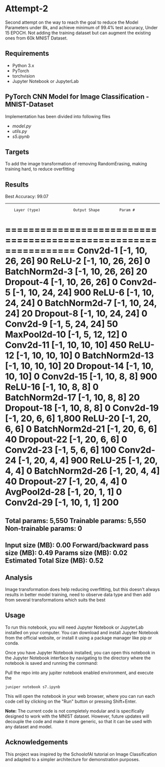 # Attempt-2
Second attempt on the way to reach the goal to reduce the Model Parameters under 8k, and achieve minimum of 99.4% test accuracy, Under 15 EPOCH. Not adding the training dataset but can augment the existing ones from 60k MNIST Dataset.

## Requirements
- Python 3.x
- PyTorch
- torchvision
- Jupyter Notebook or JupyterLab

## PyTorch CNN Model for Image Classification - MNIST-Dataset

Implementation has been divided into following files
- _model.py_
- _utils.py_
- _s5.ipynb_

## Targets
To add the image transformation of removing RandomErasing, making training hard, to reduce overfitting

## Results
Best Accuracy: 99.07

----------------------------------------------------------------
        Layer (type)               Output Shape         Param #
================================================================
            Conv2d-1           [-1, 10, 26, 26]              90
              ReLU-2           [-1, 10, 26, 26]               0
       BatchNorm2d-3           [-1, 10, 26, 26]              20
           Dropout-4           [-1, 10, 26, 26]               0
            Conv2d-5           [-1, 10, 24, 24]             900
              ReLU-6           [-1, 10, 24, 24]               0
       BatchNorm2d-7           [-1, 10, 24, 24]              20
           Dropout-8           [-1, 10, 24, 24]               0
            Conv2d-9            [-1, 5, 24, 24]              50
        MaxPool2d-10            [-1, 5, 12, 12]               0
           Conv2d-11           [-1, 10, 10, 10]             450
             ReLU-12           [-1, 10, 10, 10]               0
      BatchNorm2d-13           [-1, 10, 10, 10]              20
          Dropout-14           [-1, 10, 10, 10]               0
           Conv2d-15             [-1, 10, 8, 8]             900
             ReLU-16             [-1, 10, 8, 8]               0
      BatchNorm2d-17             [-1, 10, 8, 8]              20
          Dropout-18             [-1, 10, 8, 8]               0
           Conv2d-19             [-1, 20, 6, 6]           1,800
             ReLU-20             [-1, 20, 6, 6]               0
      BatchNorm2d-21             [-1, 20, 6, 6]              40
          Dropout-22             [-1, 20, 6, 6]               0
           Conv2d-23              [-1, 5, 6, 6]             100
           Conv2d-24             [-1, 20, 4, 4]             900
             ReLU-25             [-1, 20, 4, 4]               0
      BatchNorm2d-26             [-1, 20, 4, 4]              40
          Dropout-27             [-1, 20, 4, 4]               0
        AvgPool2d-28             [-1, 20, 1, 1]               0
           Conv2d-29             [-1, 10, 1, 1]             200
================================================================
Total params: 5,550
Trainable params: 5,550
Non-trainable params: 0
----------------------------------------------------------------
Input size (MB): 0.00
Forward/backward pass size (MB): 0.49
Params size (MB): 0.02
Estimated Total Size (MB): 0.52
----------------------------------------------------------------

## Analysis
Image transformation does help reducing overfitting, but this doesn't always results in better model training, need to observe data type and then add from several transformations which suits the best

## Usage

To run this notebook, you will need Jupyter Notebook or JupyterLab installed on your computer.
You can download and install Jupyter Notebook from the official website, or install it using a package manager like pip or conda.

Once you have Jupyter Notebook installed, you can open this notebook in the Jupyter Notebook interface by navigating to the directory where the notebook is saved and running the command:

Pull the repo into any jupiter notebook enabled environment, and execute the 
```
juniper notebook s7.ipynb
```

This will open the notebook in your web browser, where you can run each code cell by clicking on the "Run" button or pressing Shift+Enter.

**Note:** The current code is not completely modular and is specifically designed to work with the MNIST dataset. However, future updates will decouple the code and make it more generic, so that it can be used with any dataset and model.

## Acknowledgements
This project was inspired by the SchoolofAI tutorial on Image Classification and adapted to a simpler architecture for demonstration purposes.
